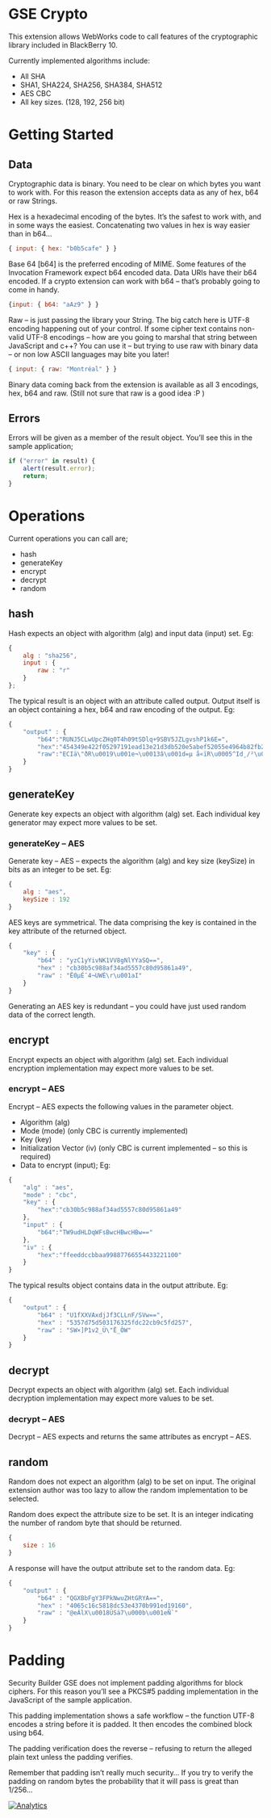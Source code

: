 # GSE Crypto

This extension allows WebWorks code to call features of the cryptographic library included in BlackBerry 10.

Currently implemented algorithms include:
* All SHA
 * SHA1, SHA224, SHA256, SHA384, SHA512
* AES CBC
 * All key sizes. (128, 192, 256 bit)

# Getting Started
## Data

Cryptographic data is binary. You need to be clear on which bytes you want to work with. For this reason the extension accepts data as any of hex, b64 or raw Strings. 

Hex is a hexadecimal encoding of the bytes. It’s the safest to work with, and in some ways the easiest. Concatenating two values in hex is way easier than in b64…

```javascript
{ input: { hex: "b0b5cafe" } }
```

Base 64 [b64] is the preferred encoding of MIME. Some features of the Invocation Framework expect b64 encoded data. Data URIs have their b64 encoded. If a crypto extension can work with b64 – that’s probably going to come in handy.

```javascript
{input: { b64: "aAz9" } }
```

Raw – is just passing the library your String. The big catch here is UTF-8 encoding happening out of your control. If some cipher text contains non-valid UTF-8 encodings – how are you going to marshal that string between JavaScript and c++? You can use it – but trying to use raw with binary data – or non low ASCII languages may bite you later!

```javascript
{ input: { raw: "Montréal" } }
```

Binary data coming back from the extension is available as all 3 encodings, hex, b64 and raw. (Still not sure that raw is a good idea :P )

## Errors

Errors will be given as a member of the result object. You’ll see this in the sample application;

```javascript
if ("error" in result) {
    alert(result.error);
    return;
}
```

# Operations
Current operations you can call are;
* hash
*	generateKey
*	encrypt
*	decrypt
*	random

## hash

Hash expects an object with algorithm (alg) and input data (input) set. Eg:
```javascript
{
    alg : "sha256",
    input : {
        raw : "r"
    }
};
```

The typical result is an object with an attribute called output. Output itself is an object containing a hex, b64 and raw encoding of the output. Eg:
```javascript
{
    "output" : {
        "b64":"RUNJ5CLwUpcZHq0T4h09tSDlq+9SBV5JZLgvshP1k6E=",
        "hex":"454349e422f05297191ead13e21d3db520e5abef52055e4964b82fb213f593a1",
        "raw":"ECIä\"ðR\u0019\u001e¬\u0013â\u001d=µ å«ïR\u0005^Id¸/²\u0013õ¡"
    }
}
```

## generateKey

Generate key expects an object with algorithm (alg) set. Each individual key generator may expect more values to be set.

### generateKey – AES
Generate key – AES – expects the algorithm (alg) and key size (keySize) in bits as an integer to be set. Eg:
```javascript
{
    alg : "aes",
    keySize : 192
}
```

AES keys are symmetrical. The data comprising the key is contained in the key attribute of the returned object.
```javascript
{
    "key" : {
        "b64" : "yzC1yYivNK1VV8gNlYYaSQ==",
        "hex" : "cb30b5c988af34ad5557c80d95861a49",
        "raw" : "Ë0µÉ¯4¬UWÈ\r\u001aI"
    }
}
```

Generating an AES key is redundant – you could have just used random data of the correct length.

## encrypt
Encrypt expects an object with algorithm (alg) set. Each individual encryption implementation may expect more values to be set.

### encrypt – AES
Encrypt – AES expects the following values in the parameter object.
* Algorithm (alg) 
* Mode (mode) (only CBC is currently implemented)
* Key (key)
* Initialization Vector (iv) (only CBC is current implemented – so this is required)
* Data to encrypt (input); Eg:

```javascript
{
    "alg" : "aes",
    "mode" : "cbc",
    "key" : {
        "hex":"cb30b5c988af34ad5557c80d95861a49"
    },
    "input" : {
        "b64":"TW9udHLDqWFsBwcHBwcHBw=="
    },
    "iv" : {
        "hex":"ffeeddccbbaa99887766554433221100"
    }
}
```

The typical results object contains data in the output attribute. Eg:

```javascript
{
    "output" : {
        "b64" : "U1fXXVAxdjJf3CLLnF/SVw==",
        "hex" : "5357d75d503176325fdc22cb9c5fd257",
        "raw" : "SW×]P1v2_Ü\"Ë_ÒW"
    }
}
```

## decrypt

Decrypt expects an object with algorithm (alg) set. Each individual decryption implementation may expect more values to be set.

### decrypt – AES

Decrypt – AES expects and returns the same attributes as encrypt – AES.

## random

Random does not expect an algorithm (alg) to be set on input. The original extension author was too lazy to allow the random implementation to be selected.

Random does expect the attribute size to be set. It is an integer indicating the number of random byte that should be returned.

```javascript
{
    size : 16
}
```

A response will have the output attribute set to the random data. Eg:
```javascript
{
    "output" : {
        "b64" : "QGXBbFgY3FPkNwuZHtGRYA==",
        "hex" : "4065c16c5818dc53e4370b991ed19160",
        "raw" : "@eÁlX\u0018ÜSä7\u000b\u001eÑ`"
    }
}
```

# Padding
Security Builder GSE does not implement padding algorithms for block ciphers. For this reason you’ll see a PKCS#5 padding implementation in the JavaScript of the sample application.

This padding implementation shows a safe workflow – the function UTF-8 encodes a string before it is padded. It then encodes the combined block using b64.

The padding verification does the reverse – refusing to return the alleged plain text unless the padding verifies.

Remember that padding isn’t really much security… If you try to verify the padding on random bytes the probability that it will pass is great than 1/256…



[![Analytics](https://ga-beacon.appspot.com/UA-46817652-1/WebWorks-Community-APIs/BB10/GSECrypto?pixel)](https://github.com/igrigorik/ga-beacon)
